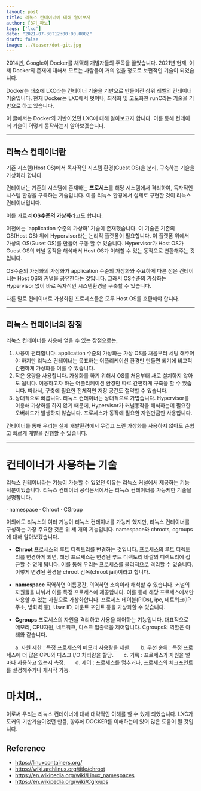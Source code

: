 ```yaml
---
layout: post
title: 리눅스 컨테이너에 대해 알아보자
author: [3기_파노]
tags: ['lxc']
date: "2021-07-30T12:00:00.000Z"
draft: false
image: ../teaser/dot-git.jpg
---
```



2014년, Google이 Docker를 채택해 개발자들의 주목을 끌었습니다. 2021년 현재, 이제 Docker의 존재에 대해서 모르는 사람들이 거의 없을 정도로 보편적인 기술이 되었습니다.

Docker는 태초에 LXC라는 컨테이너 기술을 기반으로 만들어진 상위 레벨의 컨테이너 기술입니다.
현재 Docker는 LXC에서 벗어나, 최적화 및 고도화한 runC라는 기술을 기반으로 하고 있습니다.

이 글에서는 Docker의 기반이었던 LXC에 대해 알아보고자 합니다.
이를 통해 컨테이너 기술이 어떻게 동작하는지 알아보겠습니다.

---

## 리눅스 컨테이너란

기존 시스템(Host OS)에서 독자적인 시스템 환경(Guest OS)을 분리, 구축하는 기술을 가상화라 합니다.

컨테이너는 기존의 시스템에 존재하는 **프로세스**를 해당 시스템에서 격리하여, 독자적인 시스템 환경을 구축하는 기술입니다. 이를 리눅스 환경에서 실제로 구현한 것이 리눅스 컨테이너입니다.

이를 가르켜 **OS수준의 가상화**라고도 합니다.

이전에는 'application 수준의 가상화' 기술이 존재했습니다. 이 기술은 기존의 OS(Host OS) 위에 Hypervisor라는 논리적 플랫폼이 필요합니다. 이 플랫폼 위에서 가상의 OS(Guset OS)를 만들어 구동 할 수 있습니다. Hypervisor가 Host OS가 Guest OS의 커널 동작을 해석해서 Host OS가 이해할 수 있는 동작으로 변환해주는 것입니다.

OS수준의 가상화의 가상화가 application 수준의 가상화와 주요하게 다른 점은 컨테이너는 Host OS와 커널을 공유한다는 것입니다. 그래서 OS수준의 가상화는 Hypervisor 없이 바로 독자적인 시스템환경을 구축할 수 있습니다.

다른 말로 컨테이너로 가상화된 프로세스들은 모두 Host OS를 호환해야 합니다.

---

## 리눅스 컨테이너의 장점


리눅스 컨테이너를 사용해 얻을 수 있는 장점으로는,

1. 사용이 편리합니다.
   application 수준의 가상화는 가상 OS를 처음부터 세팅 해주어야 하지만 리눅스 컨테이너는 목표하는 어플리케이션 환경만 만들면 되기에 비교적 간편하게 가상화를 이룰 수 있습니다.
1. 작은 용량을 사용합니다.
    가상화를 하기 위해서 OS를 처음부터 새로 설치하지 않아도 됩니다. 이용하고자 하는 어플리케이션 환경만 따로 간편하게 구축을 할 수 있습니다. 따라서, 구축에 필요한 전체적인 저장 공간도 절약할 수 있습니다.
2. 상대적으로 빠릅니다.
    리눅스 컨테이너는 상대적으로 가볍습니다. Hypervisor를 이용해 가상화를 하지 않기 때문에, Hypervisor가 커널동작을 해석하는데 필요한 오버헤드가 발생하지 않습니다. 프로세스가 동작에 필요한 자원만큼만 사용합니다.

컨테이너를 통해 우리는 실제 개발환경에서 무겁고 느린 가상화를 사용하지 않아도 손쉽고 빠르게 개발을 진행할 수 있습니다.

---

# 컨테이너가 사용하는 기술

리눅스 컨테이너라는 기능이 가능할 수 있었던 이유는 리눅스 커널에서 제공하는 기능 덕분이었습니다.
리눅스 컨테이너 공식문서에서는 리눅스 컨테이너를 가능케한 기술을 설명합니다.

· namespace
· Chroot
· CGroup

이외에도 리눅스의 여러 기능이 리눅스 컨테이너를 가능케 했지만, 리눅스 컨테이너를 구성하는 가장 주요한 것은 위 세 개의 기능입니다.
namespace와 chroots, cgroups에 대해 알아보겠습니다.

-   **Chroot**
    프로세스의 루트 디렉토리를 변경하는 것입니다. 프로세스의 루트 디렉토리를 변경하게 되면, 해당 프로세스는 변경된 루트 디렉토리 바깥의 디렉토리에 접근할 수 없게 됩니다. 이를 통해 우리는 프로세스를 물리적으로 격리할 수 있습니다. 이렇게 변경된 환경을 chroot 감옥(chroot jail)이라고 합니다.

-   **namespace**
   직역하면 이름공간, 의역하면 소속이라 해석할 수 있습니다. 커널의 자원들을 나눠서 이를 특정 프로세스에 제공합니다. 이를 통해 해당 프로세스에서만 사용할 수 있는 자원으로 가상화합니다. 프로세스 테이블(PIDs), ipc, 네트워크(IP주소, 방화벽 등), User ID, 마운트 포인트 등을 가상화할 수 있습니다.

-   **Cgroups**
   프로세스의 자원을 격리하고 사용을 제어하는 기능입니다. 대표적으로 메모리, CPU자원, 네트워크, 디스크 입출력을 제어합니다.
   Cgroups의 역할은 아래와 같습니다.

      a. 자원 제한 : 특정 프로세스의 메모리 사용량을 제한.
      b. 우선 순위 : 특정 프로세스에 더 많은 CPU와 디스크 I/O 처리량을 할당.
      c. 기록 : 프로세스가 자원을 얼마나 사용하고 있는지 측정.
      d. 제어 : 프로세스를 멈추거나, 프로세스의 체크포인트를 설정해주거나 재시작 가능. 

# 마치며..

이로써 우리는 리눅스 컨테이너에 대해 대략적인 이해를 할 수 있게 되었습니다. LXC가 도커의 기반기술이었던 만큼, 향후에 DOCKER를 이해하는데 있어 많은 도움이 될 것입니다.


## Reference

- https://linuxcontainers.org/
- https://wiki.archlinux.org/title/chroot
- https://en.wikipedia.org/wiki/Linux_namespaces
- https://en.wikipedia.org/wiki/Cgroups
